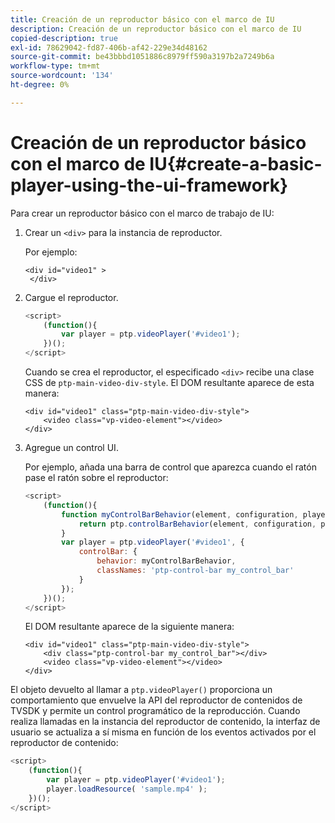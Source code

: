 ```yaml
---
title: Creación de un reproductor básico con el marco de IU
description: Creación de un reproductor básico con el marco de IU
copied-description: true
exl-id: 78629042-fd87-406b-af42-229e34d48162
source-git-commit: be43bbbd1051886c8979ff590a3197b2a7249b6a
workflow-type: tm+mt
source-wordcount: '134'
ht-degree: 0%

---
```


# Creación de un reproductor básico con el marco de IU{#create-a-basic-player-using-the-ui-framework}

Para crear un reproductor básico con el marco de trabajo de IU:

1. Crear un `<div>` para la instancia de reproductor.

   Por ejemplo:

   ```
   <div id="video1" > 
    </div>
   ```

1. Cargue el reproductor.

   ```js
   <script> 
       (function(){ 
           var player = ptp.videoPlayer('#video1'); 
       })(); 
   </script>
   ```

   Cuando se crea el reproductor, el especificado `<div>` recibe una clase CSS de `ptp-main-video-div-style`. El DOM resultante aparece de esta manera:

   ```
   <div id="video1" class="ptp-main-video-div-style"> 
       <video class="vp-video-element"></video> 
   </div>
   ```

1. Agregue un control UI.

   Por ejemplo, añada una barra de control que aparezca cuando el ratón pase el ratón sobre el reproductor:

   ```js
   <script> 
       (function(){ 
           function myControlBarBehavior(element, configuration, player) { 
               return ptp.controlBarBehavior(element, configuration, player); 
           } 
           var player = ptp.videoPlayer('#video1', { 
               controlBar: { 
                   behavior: myControlBarBehavior, 
                   classNames: 'ptp-control-bar my_control_bar' 
               } 
           }); 
       })(); 
   </script>
   ```

   El DOM resultante aparece de la siguiente manera:

   ```
   <div id="video1" class="ptp-main-video-div-style"> 
       <div class="ptp-control-bar my_control_bar"></div> 
       <video class="vp-video-element"></video> 
   </div>
   ```

El objeto devuelto al llamar a `ptp.videoPlayer()` proporciona un comportamiento que envuelve la API del reproductor de contenidos de TVSDK y permite un control programático de la reproducción. Cuando realiza llamadas en la instancia del reproductor de contenido, la interfaz de usuario se actualiza a sí misma en función de los eventos activados por el reproductor de contenido:

```js
<script> 
    (function(){ 
        var player = ptp.videoPlayer('#video1'); 
        player.loadResource( 'sample.mp4' ); 
    })(); 
</script>
```
